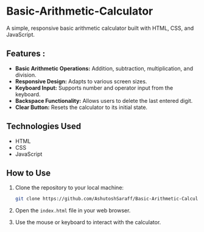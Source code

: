 # Basic-Arithmetic-Calculator
A simple, responsive basic arithmetic calculator built with HTML, CSS, and JavaScript.

## Features :

* **Basic Arithmetic Operations:** Addition, subtraction, multiplication, and division.
* **Responsive Design:** Adapts to various screen sizes.
* **Keyboard Input:** Supports number and operator input from the keyboard.
* **Backspace Functionality:** Allows users to delete the last entered digit.
* **Clear Button:** Resets the calculator to its initial state.


## Technologies Used

* HTML
* CSS
* JavaScript

## How to Use

1.  Clone the repository to your local machine:

    ```bash
    git clone https://github.com/AshutoshSaraff/Basic-Arithmetic-Calculator
    ```

2.  Open the `index.html` file in your web browser.

3.  Use the mouse or keyboard to interact with the calculator.




